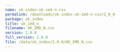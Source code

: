 ```yaml
---
name: uk-index-uk-imd-n-csv
permalink: /downloads/uk-index-uk-imd-n-csv/2_0_0
package: uk_index
title: uk_imd_n
filename: UK_IMD_N.csv
version: 2.0.0
full_version: 2.0.0
file: /data/uk_index/2.0.0/UK_IMD_N.csv
---
```

